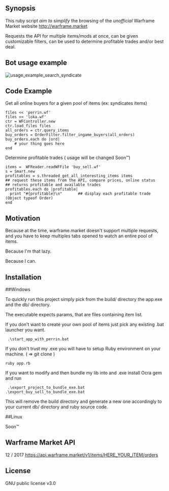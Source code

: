 ## Synopsis

This ruby script *aim to simplify* the browsing of the *unofficial* Warframe Market website http://warframe.market

Requests the API for multiple items/mods at once, can be given customizable filters, can be used to determine profitable trades and/or best deal.

## Bot usage example
![usage_example_search_syndicate](https://www.dropbox.com/s/7ipya2ldo751ikv/bot_discord_warfarm_syndicate.PNG?raw=1)
## Code Example

Get all online buyers for a given pool of items (ex: syndicates items)
```
files << 'perrin.wf'
files << 'loka.wf'
ctr = WFController.new
ctr.load_files files
all_orders = ctr.query_items
buy_orders = OrderFilter.filter_ingame_buyers(all_orders)
buy_orders.each do |ord|
    # your thing goes here
end
```

Determine profitable trades ( usage will be changed Soon™)
``` 
items =  WFReader.readWFFile 'buy_sell.wf'
s = Smart.new 
profitables = s.threaded_get_all_interesting_items items
## request these items from the API, compare prices, online status
## returns profitable and available trades
profitables.each do |profitable|
  print "#{profitable}\n"       ## display each profitable trade (Object typeof Order)
end
```
## Motivation

Because at the time, warframe.market doesn't support multiple requests, and you have to keep multiples tabs opened to watch an entire pool of items.

Because I'm that lazy.

Because I can.

## Installation

##Windows

To quickly run this project simply pick from the build/ directory the app.exe and the db/ directory.

The executable expects params, that are files containing item list.

If you don't want to create your own pool of items just pick any existing .bat launcher you want.

` .\start_app_with_perrin.bat`

If you don't trust my .exe you will have to setup Ruby environment on your machine. ( => git clone )

 `ruby app.rb`

If you want to modify and then bundle my lib into and .exe install Ocra gem and run

` .\export_project_to_bundle_exe.bat`
`.\export_buy_sell_to_bundle_exe.bat`

This will remove the build directory and generate a new one accordingly to your current db/ directory and ruby source code.

##Linux

Soon™

## Warframe Market API
12 / 2017 https://api.warframe.market/v1/items/HERE_YOUR_ITEM/orders

## License

GNU public license v3.0
